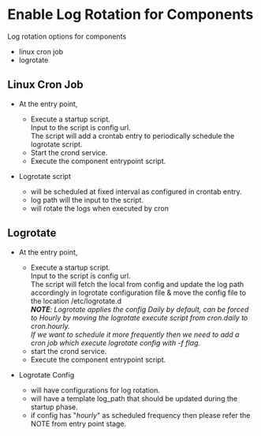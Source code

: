 # Enable Log Rotation for Components

Log rotation options for components
- linux cron job
- logrotate

## Linux Cron Job
- At the entry point,
  - Execute a startup script.\
  Input to the script is config url.\
  The script will add a crontab entry to periodically schedule the logrotate script.
  - Start the crond service.
  - Execute the component entrypoint script.

- Logrotate script
  - will be scheduled at fixed interval as configured in crontab entry.
  - log path will the input to the script.
  - will rotate the logs when executed by cron

## Logrotate
- At the entry point,
  - Execute a startup script.\
  Input to the script is config url.\
  The script will fetch the local from config and update the log path accordingly in logrotate configuration file
  & move the config file to the location /etc/logrotate.d  
  _**NOTE**: Logrotate applies the config Daily by default, can be forced to Hourly by moving the logrotate execute script from cron.daily to cron.hourly.\
  If we want to schedule it more frequently then we need to add a cron job which execute logrotate config with -f flag._
  - start the crond service.
  - Execute the component entrypoint script.

- Logrotate Config
  - will have configurations for log rotation.
  - will have a template log_path that should be updated during the startup phase.
  - if config has "_hourly_" as scheduled frequency then please refer the NOTE from entry point stage.


